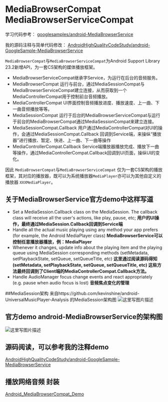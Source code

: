 # MediaBrowserCompat MediaBrowserServiceCompat


学习代码参考：
[googlesamples/android-MediaBrowserService](https://github.com/googlesamples/android-MediaBrowserService)

我的源码注释与简单代码修改：
[AndroidHighQualityCodeStudy/android-GoogleSample-MediaBrowserService](https://github.com/AndroidHighQualityCodeStudy/android-GoogleSample-MediaBrowserService)

`MediaBrowserCompat`与`MediaBrowserServiceCompat`为Android Support Library 23.2新增API，为一套CS架构的媒体播放框架。

+ MediaBrowserServiceCompat继承字Service，为运行在后台的音频服务。
+ MediaBrowserCompat 运行与前台，通过MediaSessionCompat与MediaBrowserServiceCompat建立连接，从而获取到一个MediaControllerCompat用于控制前台音频播放。
+ MediaControllerCompat UI界面控制音频播放进度、播放速度、上一曲、下一曲音频播放等等。
+ MediaSessionCompat 运行于后台的MediaBrowserServiceCompat与运行于前台的MediaBrowserCompat通过MediaSessionCompat来建立连接。
+ MediaSessionCompat.Callback 用户通过MediaControllerCompat对UI的操作，会通过MediaSessionCompat.Callback 回调到Service端，来操纵“播放器”进行播放、暂定、快进、上一曲、下一曲等操作
+ MediaControllerCompat.Callback Service端播放器播放完成、播放下一曲等操作，通过MediaControllerCompat.Callback回调到UI页面，操纵UI的变化。


因此 `MediaBrowserCompat`与`MediaBrowserServiceCompat` 仅为一套CS架构的播放框架，其对应的播放器，既可以为系统播放器`MediaPlayer`亦可以为其他自定义的播放器 `XXXMediaPlayer`。


## 关于MediaBrowserService官方demo中这样写道

+ Set a MediaSession.Callback class on the MediaSession. The callback class will receive all the user's actions, like play, pause, etc; **用户的UI操作，最终通过MediaSession.Callback回调到Service端**
+ Handle all the actual music playing using any method your app prefers (for example, the Android MediaPlayer class) **MediaBrowserService可以控制任意播放器播放，例：MediaPlayer**
+ Whenever it changes, update info about the playing item and the playing queue using MediaSession corresponding methods (setMetadata, setPlaybackState, setQueue, setQueueTitle, etc) **这里通过阅读源码得知(setMetadata, setPlaybackState, setQueue, setQueueTitle, etc) 这些方法最终回调到了Client端的MediaControllerCompat.Callback方法。**
+ Handle AudioManager focus change events and react appropriately (e.g. pause when audio focus is lost) **音频焦点变化的管理**

##MediaSession架构
来自https://github.com/kevinshine/android-UniversalMusicPlayer-Analysis
的MediaSession架构图
![这里写图片描述](http://img.blog.csdn.net/20180208175044161?watermark/2/text/aHR0cDovL2Jsb2cuY3Nkbi5uZXQvYWl3dXNoZW5n/font/5a6L5L2T/fontsize/400/fill/I0JBQkFCMA==/dissolve/70)

## 官方demo android-MediaBrowserService的架构图
![这里写图片描述](http://img.blog.csdn.net/20171212115327066?watermark/2/text/aHR0cDovL2Jsb2cuY3Nkbi5uZXQveGlheGw=/font/5a6L5L2T/fontsize/400/fill/I0JBQkFCMA==/dissolve/70/gravity/SouthEast)

## 源码阅读，可以参考我的注释demo

[AndroidHighQualityCodeStudy/android-GoogleSample-MediaBrowserService](https://github.com/AndroidHighQualityCodeStudy/android-GoogleSample-MediaBrowserService)

## 播放网络音频 封装

[Android_MediaBrowserCompat_Demo](https://github.com/xiaxveliang/Android_MediaBrowserCompat_Demo)




